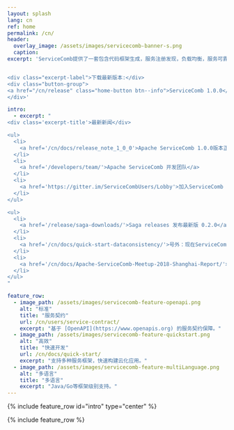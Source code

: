 ```yaml
---
layout: splash
lang: cn
ref: home
permalink: /cn/
header:
  overlay_image: /assets/images/servicecomb-banner-s.png
  caption:
excerpt: 'ServiceComb提供了一套包含代码框架生成，服务注册发现，负载均衡，服务可靠性（容错熔断，限流降级，调用链追踪）等功能的微服务框架。


<div class="excerpt-label">下载最新版本:</div>
<div class="button-group">
<a href="/cn/release" class="home-button btn--info">ServiceComb 1.0.0</a>
</div>'

intro:
  - excerpt: "
<div class='excerpt-title'>最新新闻</div>

<ul>
  <li>
    <a href='/cn/docs/release_note_1_0_0'>Apache ServiceComb 1.0.0版本正式发布</a>
  </li>
  <li>
    <a href='/developers/team/'>Apache ServiceComb 开发团队</a>
  </li>
  <li>
    <a href='https://gitter.im/ServiceCombUsers/Lobby'>加入ServiceComb Gitter聊天室</a>
  </li>
</ul>

<ul>
  <li>
    <a href='/release/saga-downloads/'>Saga releases 发布最新版 0.2.0</a>
  </li>
  <li>
    <a href='/cn/docs/quick-start-dataconsistency/'>号外：现在ServiceComb提供了微服务场景下的数据一致性解决方案Saga！</a>
  </li>
  <li>
    <a href='/cn/docs/Apache-ServiceComb-Meetup-2018-Shanghai-Report/'>Apache ServiceComb Meetup -Shanghai 2018.10.12 Report(PPT Download)</a>
  </li>
</ul>
"

feature_row:
  - image_path: /assets/images/servicecomb-feature-openapi.png
    alt: "标准"
    title: "服务契约"
    url: /cn/users/service-contract/
    excerpt: "基于 [OpenAPI](https://www.openapis.org) 的服务契约保障。"
  - image_path: /assets/images/servicecomb-feature-quickstart.png
    alt: "高效"
    title: "快速开发"
    url: /cn/docs/quick-start/
    excerpt: "支持多种服务框架，快速构建云化应用。"
  - image_path: /assets/images/servicecomb-feature-multiLanguage.png
    alt: "多语言"
    title: "多语言"
    excerpt: "Java/Go等框架级别支持。"
---
```


{% include feature_row id="intro" type="center" %}

<div class="normal-feature-row">
{% include feature_row %}
</div>
